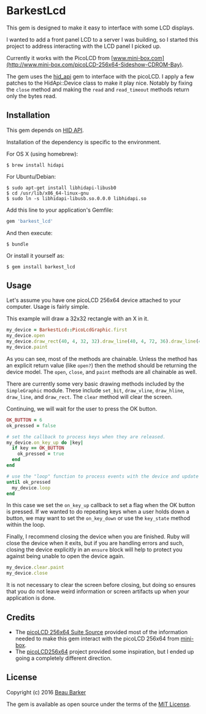 # BarkestLcd

This gem is designed to make it easy to interface with some LCD displays.  

I wanted to add a front panel LCD to a server I was building, so I started this project to address interacting with
the LCD panel I picked up.

Currently it works with the PicoLCD from [www.mini-box.com](http://www.mini-box.com/picoLCD-256x64-Sideshow-CDROM-Bay).

The gem uses the [hid_api](https://github.com/gareth/ruby_hid_api) gem to interface with the picoLCD.  I apply a few
patches to the HidApi::Device class to make it play nice.  Notably by fixing the `close` method and making the `read`
and `read_timeout` methods return only the bytes read.


## Installation

This gem depends on [HID API](http://www.signal11.us/oss/hidapi/).

Installation of the dependency is specific to the environment.

For OS X (using homebrew):

    $ brew install hidapi
    
For Ubuntu/Debian:

    $ sudo apt-get install libhidapi-libusb0
    $ cd /usr/lib/x86_64-linux-gnu
    $ sudo ln -s libhidapi-libusb.so.0.0.0 libhidapi.so


Add this line to your application's Gemfile:

```ruby
gem 'barkest_lcd'
```

And then execute:

    $ bundle

Or install it yourself as:

    $ gem install barkest_lcd


## Usage

Let's assume you have one picoLCD 256x64 device attached to your computer.  Usage is fairly simple.

This example will draw a 32x32 rectangle with an X in it.

```ruby
my_device = BarkestLcd::PicoLcdGraphic.first
my_device.open
my_device.draw_rect(40, 4, 32, 32).draw_line(40, 4, 72, 36).draw_line(40, 36, 72, 4)
my_device.paint
```

As you can see, most of the methods are chainable.  Unless the method has an explicit return value (like `open?`) then
the method should be returning the device model.  The `open`, `close`, and `paint` methods are all chainable as well.

There are currently some very basic drawing methods included by the `SimpleGraphic` module.  These include `set_bit`,
`draw_vline`, `draw_hline`, `draw_line`, and `draw_rect`.  The `clear` method will clear the screen.

Continuing, we will wait for the user to press the OK button.

```ruby
OK_BUTTON = 6
ok_pressed = false

# set the callback to process keys when they are released.
my_device.on_key_up do |key|
  if key == OK_BUTTON
    ok_pressed = true
  end
end

# use the "loop" function to process events with the device and update the screen.
until ok_pressed
  my_device.loop
end
```

In this case we set the `on_key_up` callback to set a flag when the OK button is pressed.  If we wanted to do repeating
keys when a user holds down a button, we may want to set the `on_key_down` or use the `key_state` method within the loop.

Finally, I recommend closing the device when you are finished.  Ruby will close the device when it exits, but if you
are handling errors and such, closing the device explicitly in an `ensure` block will help to protect you against being
unable to open the device again.

```ruby
my_device.clear.paint
my_device.close
```

It is not necessary to clear the screen before closing, but doing so ensures that you do not leave weird information
or screen artifacts up when your application is done.



## Credits

*   The [picoLCD 256x64 Suite Source](http://resources.mini-box.com/online/picolcd/256x64/1003/PicoLCD256x64_src.zip)
    provided most of the information needed to make this gem interact with the picoLCD 256x64 from 
    [mini-box](http://www.mini-box.com).
*   The [picoLCD256x64](https://github.com/itszero/picoLCD256x64) project provided some inspiration, but I ended up going
    a completely different direction.


## License

Copyright (c) 2016 [Beau Barker](mailto:beau@barkerest.com)

The gem is available as open source under the terms of the [MIT License](http://opensource.org/licenses/MIT).

